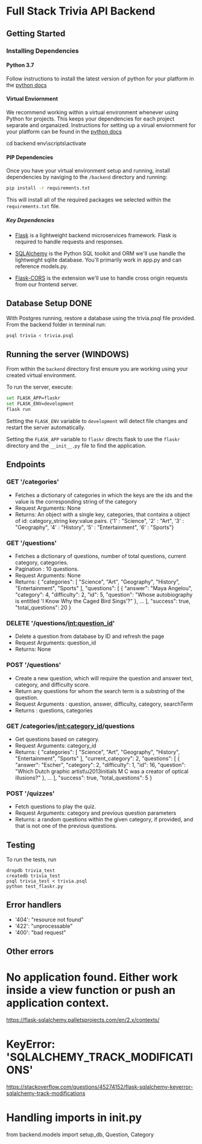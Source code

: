 # Full Stack Trivia API Backend

## Getting Started

### Installing Dependencies

#### Python 3.7

Follow instructions to install the latest version of python for your platform in the [python docs](https://docs.python.org/3/using/unix.html#getting-and-installing-the-latest-version-of-python)

#### Virtual Enviornment

We recommend working within a virtual environment whenever using Python for projects. This keeps your dependencies for each project separate and organaized. Instructions for setting up a virual enviornment for your platform can be found in the [python docs](https://packaging.python.org/guides/installing-using-pip-and-virtual-environments/)

cd backend
env\scripts\activate

#### PIP Dependencies

Once you have your virtual environment setup and running, install dependencies by naviging to the `/backend` directory and running:

```bash
pip install -r requirements.txt
```

This will install all of the required packages we selected within the `requirements.txt` file.

##### Key Dependencies

- [Flask](http://flask.pocoo.org/)  is a lightweight backend microservices framework. Flask is required to handle requests and responses.

- [SQLAlchemy](https://www.sqlalchemy.org/) is the Python SQL toolkit and ORM we'll use handle the lightweight sqlite database. You'll primarily work in app.py and can reference models.py. 

- [Flask-CORS](https://flask-cors.readthedocs.io/en/latest/#) is the extension we'll use to handle cross origin requests from our frontend server. 

## Database Setup DONE
With Postgres running, restore a database using the trivia.psql file provided. From the backend folder in terminal run:
```bash
psql trivia < trivia.psql
```

## Running the server (WINDOWS)

From within the `backend` directory first ensure you are working using your created virtual environment.

To run the server, execute:

```bash
set FLASK_APP=flaskr
set FLASK_ENV=development
flask run
```

Setting the `FLASK_ENV` variable to `development` will detect file changes and restart the server automatically.

Setting the `FLASK_APP` variable to `flaskr` directs flask to use the `flaskr` directory and the `__init__.py` file to find the application. 


## Endpoints
### GET '/categories'
- Fetches a dictionary of categories in which the keys are the ids and the value is the corresponding string of the category
- Request Arguments: None
- Returns: An object with a single key, categories, that contains a object of id: category_string key:value pairs. 
{'1' : "Science",
'2' : "Art",
'3' : "Geography",
'4' : "History",
'5' : "Entertainment",
'6' : "Sports"}

### GET '/questions'  
- Fetches a dictionary of questions, number of total questions, current category, categories. 
- Pagination : 10 questions. 
- Request Arguments: None  
- Returns:
{
  "categories": [
    "Science", 
    "Art", 
    "Geography", 
    "History", 
    "Entertainment", 
    "Sports"
  ], 
  "questions": [
    {
      "answer": "Maya Angelou", 
      "category": 4, 
      "difficulty": 2, 
      "id": 5, 
      "question": "Whose autobiography is entitled 'I Know Why the Caged Bird Sings'?"
    }, 
    ...
  ], 
  "success": true, 
  "total_questions": 20
}
 
### DELETE '/questions/<int:question_id>' 
- Delete a question from database by ID and refresh the page
- Request Arguments: question_id  
- Returns: None
  
### POST '/questions'
- Create a new question, which will require the question and answer text, category, and difficulty score.
- Return any questions for whom the search term is a substring of the question.
- Request Arguments : question, answer, difficulty, category, searchTerm
- Returns : questions, categories
   
### GET /categories/<int:category_id>/questions
- Get questions based on category. 
- Request Arguments: category_id  
- Returns:
{
  "categories": [
    "Science", 
    "Art", 
    "Geography", 
    "History", 
    "Entertainment", 
    "Sports"
  ], 
  "current_category": 2, 
  "questions": [
    {
      "answer": "Escher", 
      "category": 2, 
      "difficulty": 1, 
      "id": 16, 
      "question": "Which Dutch graphic artist\u2013initials M C was a creator of optical illusions?"
    }, 
    ...
  ], 
  "success": true, 
  "total_questions": 5
}

### POST '/quizzes'
- Fetch questions to play the quiz. 
- Request Arguments: category and previous question parameters 
- Returns: a random questions within the given category, 
  if provided, and that is not one of the previous questions. 


## Testing
To run the tests, run
```
dropdb trivia_test
createdb trivia_test
psql trivia_test < trivia.psql
python test_flaskr.py
```

## Error handlers
- '404': "resource not found"
- '422': "unprocessable"
- '400': "bad request"


## Other errors

# No application found. Either work inside a view function or push an application context.
https://flask-sqlalchemy.palletsprojects.com/en/2.x/contexts/

# KeyError: 'SQLALCHEMY_TRACK_MODIFICATIONS'
https://stackoverflow.com/questions/45274152/flask-sqlalchemy-keyerror-sqlalchemy-track-modifications

# Handling imports in __init__.py
from backend.models import setup_db, Question, Category